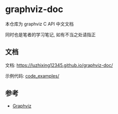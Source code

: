 # graphviz-doc

本仓库为 graphviz C API 中文文档

同时也是笔者的学习笔记, 如有不当之处请指正

## 文档

文档: https://luzhixing12345.github.io/graphviz-doc/

示例代码: [code_examples/](code_examples/)

## 参考

- [Graphviz](https://graphviz.org/)